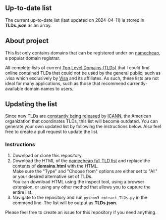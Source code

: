 ## Up-to-date list

The current up-to-date list (last updated on 2024-04-11) is stored in **TLDs.json** as an array.

## About project

This list only contains domains that can be registered under on [namecheap](namecheap.com), a popular domain registrar.

All complete lists of current [Top Level Domains (TLDs)](https://en.wikipedia.org/wiki/List_of_Internet_top-level_domains) that I could find online contained TLDs that could not be used by the general public, such as .visa which exclusively by [Visa](https://visa.com) and its affiliates. As such, these lists are not ideal for many applications, such as those that recommend currently-available domain names to users. 

## Updating the list

Since new TLDs are [constantly being released](https://tld-list.com/launch-schedule) by [ICANN](https://www.icann.org/), the American organization that coordinates TLDs, this list will become outdated. You can generate your own updated list by following the instructions below. Also feel free to create a pull request to update the list.

### Instructions

1. Download or clone this repository.
2. Download the HTML of the [namecheap full TLD list](https://www.namecheap.com/domains/full-tld-list/) and replace the contents of **domains.html** with the HTML. \
Make sure the "Type" and "Choose from" options are either set to "All" or your desired alternative set of TLDs.\
You can download HTML using the inspect tool, using a browser extension, or using any other method that allows you to capture the entire list.
3. Navigate to the repository and run `python3 extract_TLDs.py` in the command line. The list will be output as **TLDs.json**.

Please feel free to create an issue for this repository if you need anything.
